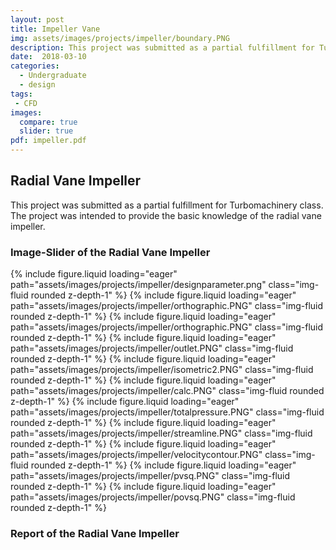```yaml
---
layout: post
title: Impeller Vane
img: assets/images/projects/impeller/boundary.PNG
description: This project was submitted as a partial fulfillment for Turbomachinery class. The project was intended to provide the basic knowledge of the radial vane impeller. 
date:  2018-03-10
categories:
  - Undergraduate
  - design 
tags:
 - CFD
images:
  compare: true
  slider: true
pdf: impeller.pdf
---
```


## Radial Vane Impeller

This project was submitted as a partial fulfillment for Turbomachinery class. The project was intended to provide the basic knowledge of the radial vane impeller.

### Image-Slider of the Radial Vane Impeller
<swiper-container keyboard="true" navigation="true" pagination="true" pagination-clickable="true" pagination-dynamic-bullets="true" rewind="true">
    <swiper-slide>{% include figure.liquid loading="eager" path="assets/images/projects/impeller/designparameter.png" class="img-fluid rounded z-depth-1" %}</swiper-slide>
    <swiper-slide>{% include figure.liquid loading="eager" path="assets/images/projects/impeller/orthographic.PNG" class="img-fluid rounded z-depth-1" %}</swiper-slide>
    <swiper-slide>{% include figure.liquid loading="eager" path="assets/images/projects/impeller/orthographic.PNG" class="img-fluid rounded z-depth-1" %}</swiper-slide>
    <swiper-slide>{% include figure.liquid loading="eager" path="assets/images/projects/impeller/outlet.PNG" class="img-fluid rounded z-depth-1" %}</swiper-slide>
    <swiper-slide>{% include figure.liquid loading="eager" path="assets/images/projects/impeller/isometric2.PNG" class="img-fluid rounded z-depth-1" %}</swiper-slide>
    <swiper-slide>{% include figure.liquid loading="eager" path="assets/images/projects/impeller/calc.PNG" class="img-fluid rounded z-depth-1" %}</swiper-slide>
    <swiper-slide>{% include figure.liquid loading="eager" path="assets/images/projects/impeller/totalpressure.PNG" class="img-fluid rounded z-depth-1" %}</swiper-slide>
    <swiper-slide>{% include figure.liquid loading="eager" path="assets/images/projects/impeller/streamline.PNG" class="img-fluid rounded z-depth-1" %}</swiper-slide>
    <swiper-slide>{% include figure.liquid loading="eager" path="assets/images/projects/impeller/velocitycontour.PNG" class="img-fluid rounded z-depth-1" %}</swiper-slide>
    <swiper-slide>{% include figure.liquid loading="eager" path="assets/images/projects/impeller/pvsq.PNG" class="img-fluid rounded z-depth-1" %}</swiper-slide>
    <swiper-slide>{% include figure.liquid loading="eager" path="assets/images/projects/impeller/povsq.PNG" class="img-fluid rounded z-depth-1" %}</swiper-slide>
</swiper-container>

<br>

### Report of the Radial Vane Impeller

<div class="embed-pdf">
<object data="{{ site.url }}{{ site.baseurl }}assets/images/projects/impeller/impeller.pdf" width="100%" height="100%" type="application/pdf"></object>
</div>

<!-- ![this]({{ site.url }}{{ site.baseurl }}/images/projects/munal/clcd.png) -->

<div class="resume-pdf">
    <object data="{{ page.pdf | prepend: 'assets/images/projects/impeller/' | relative_url}}" width="100%" height="825" type="application/pdf"></object>
</div>
